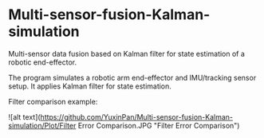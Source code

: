 # Multi-sensor-fusion-Kalman-simulation
Multi-sensor data fusion based on Kalman filter for state estimation of a robotic end-effector.

The program simulates a robotic arm end-effector and IMU/tracking sensor setup. It applies Kalman filter for state estimation.


Filter comparison example:

![alt text](https://github.com/YuxinPan/Multi-sensor-fusion-Kalman-simulation/Plot/Filter Error Comparison.JPG "Filter Error Comparison")

